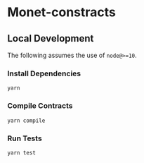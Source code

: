 # Monet-constracts
 
## Local Development

The following assumes the use of `node@>=10`.

### Install Dependencies

`yarn`

### Compile Contracts

`yarn compile`

### Run Tests

`yarn test`
